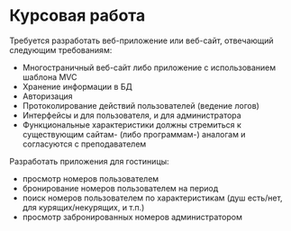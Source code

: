 # Курсовая работа
Требуется разработать веб-приложение или веб-сайт, отвечающий следующим требованиям:
* Многостраничный веб-сайт либо приложение с использованием шаблона MVC
* Хранение информации в БД
* Авторизация
* Протоколирование действий пользователей (ведение логов)
* Интерфейсы и для пользователя, и для администратора
* Функциональные характеристики должны стремиться к существующим сайтам- (либо программам-) аналогам и согласуются с преподавателем

Разработать приложения для гостиницы:
* просмотр номеров пользователем
* бронирование номеров пользователем на период
* поиск номеров пользователем по характеристикам (душ есть/нет, для курящих/некурящих, и т.п.)
* просмотр забронированных номеров администратором
  
